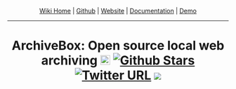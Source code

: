 <center>

[Wiki Home](https://github.com/pirate/ArchiveBox/wiki/Home) | [Github](https://github.com/pirate/ArchiveBox) | [Website](https://pirate.github.io/ArchiveBox) | [Documentation](https://github.com/pirate/ArchiveBox/wiki) | [Demo](https://archive.sweeting.me)

---

# ArchiveBox: Open source local web archiving <img src="https://nicksweeting.com/images/archive.png" height="22px"/>  [![Github Stars](https://img.shields.io/github/stars/pirate/bookmark-archiver.svg)](https://github.com/pirate/ArchiveBox) [![Twitter URL](https://img.shields.io/twitter/url/http/shields.io.svg?style=social)](https://twitter.com/thesquashSH) [![](https://img.shields.io/badge/Donate-Patreon-%23DD5D76.svg)](https://www.patreon.com/theSquashSH)

</center>